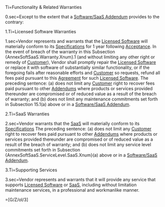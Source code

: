 Ti=Functionality & Related Warranties

0.sec=Except to the extent that a <a href='#Def.Software/SaaS_Addendum.sec' class='definedterm'>Software/SaaS Addendum</a> provides to the contrary:

1.Ti=Licensed Software Warranties

1.sec=Vendor represents and warrants that the <a href='#Def.Licensed_Software.sec' class='definedterm'>Licensed Software</a> will materially conform to its <a href='#Def.Specification.sec' class='definedterm'>Specifications</a> for 1 year following <a href='#Def.Acceptance.sec' class='definedterm'>Acceptance</a>. In the event of breach of the warranty in this Subsection {AnnexSoftSaaS.Warranty.Xnum}.1 (and without limiting any other right or remedy of <a href='#Def.Customer.sec' class='definedterm'>Customer</a>), Vendor shall promptly repair the <a href='#Def.Licensed_Software.sec' class='definedterm'>Licensed Software</a> or replace it with software of substantially similar functionality, or if the foregoing fails after reasonable efforts and <a href='#Def.Customer.sec' class='definedterm'>Customer</a> so requests, refund all fees paid pursuant to this <a href='#Def.Agreement.sec' class='definedterm'>Agreement</a> for such <a href='#Def.Licensed_Software.sec' class='definedterm'>Licensed Software</a>. The preceding sentence: (a) does not limit any <a href='#Def.Customer.sec' class='definedterm'>Customer</a> right to recover fees paid pursuant to other <a href='#Def.Addendum.sec' class='definedterm'>Addendums</a> where products or services provided thereunder are compromised or of reduced value as a result of the breach of warranty; and (b) does not limit any maintenance commitments set forth in Subsection 15.1(a) above or in a <a href='#Def.Software/SaaS_Addendum.sec' class='definedterm'>Software/SaaS Addendum</a>.

2.Ti=SaaS Warranties

2.sec=Vendor warrants that the <a href='#Def.SaaS.sec' class='definedterm'>SaaS</a> will materially conform to its <a href='#Def.Specification.sec' class='definedterm'>Specifications</a> The preceding sentence: (a) does not limit any <a href='#Def.Customer.sec' class='definedterm'>Customer</a> right to recover fees paid pursuant to other <a href='#Def.Addendum.sec' class='definedterm'>Addendums</a> where products or services provided thereunder are compromised or of reduced value as a result of the breach of warranty; and (b) does not limit any service level commitments set forth in Subsection {AnnexSoftSaaS.ServiceLevel.SaaS.Xnum}(a) above or in a <a href='#Def.Software/SaaS_Addendum.sec' class='definedterm'>Software/SaaS Addendum</a>.

3.Ti=Supporting Services

3.sec=Vendor represents and warrants that it will provide any service that supports <a href='#Def.Licensed_Software.sec' class='definedterm'>Licensed Software</a> or <a href='#Def.SaaS.sec' class='definedterm'>SaaS</a>, including without limitation maintenance services, in a professional and workmanlike manner.

=[G/Z/ol/3]
